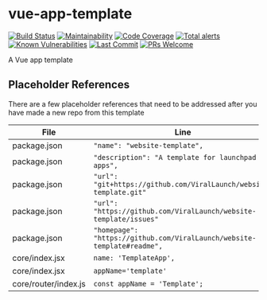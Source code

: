 # vue-app-template

[![Build Status](https://github.com/belsrc/vue-app-template/workflows/build-check/badge.svg)](https://github.com/belsrc/vue-app-template/actions)
[![Maintainability](https://img.shields.io/codeclimate/maintainability/belsrc/vue-app-template.svg?logo=code%20climate&logoWidth=14&style=flat-square)](https://codeclimate.com/github/belsrc/vue-app-template/maintainability)
[![Code Coverage](https://img.shields.io/codeclimate/coverage/belsrc/vue-app-template?logo=code%20climate&style=flat-square)](https://codeclimate.com/github/belsrc/vue-app-template/test_coverage)
[![Total alerts](https://img.shields.io/lgtm/alerts/g/belsrc/vue-app-template.svg?logo=lgtm&logoWidth=14&style=flat-square)](https://lgtm.com/projects/g/belsrc/vue-app-template/alerts/)
[![Known Vulnerabilities](https://img.shields.io/snyk/vulnerabilities/github/belsrc/vue-app-template.svg?logo=snyk&logoWidth=14&style=flat-square)](https://app.snyk.io/org/belsrc/project/0623bc36-ba88-4751-b85c-6f93c28b5f7c)
[![Last Commit](https://img.shields.io/github/last-commit/belsrc/vue-app-template/master.svg?logo=github&logoWidth=14&style=flat-square)](https://github.com/belsrc/vue-app-template/commits/master)
[![PRs Welcome](https://img.shields.io/badge/PRs-welcome-brightgreen.svg?style=flat-square)](https://github.com/belsrc/vue-app-template/pulls)

A Vue app template

## Placeholder References

There are a few placeholder references that need to be addressed after you have made a new repo from this template

| File                 | Line                                                                    |
| -------------------- | ----------------------------------------------------------------------- |
| package.json         | `"name": "website-template",`                                           |
| package.json         | `"description": "A template for launchpad apps",`                       |
| package.json         | `"url": "git+https://github.com/ViralLaunch/website-template.git"`      |
| package.json         | `"url": "https://github.com/ViralLaunch/website-template/issues"`       |
| package.json         | `"homepage": "https://github.com/ViralLaunch/website-template#readme",` |
| core/index.jsx       | `name: 'TemplateApp',`                                                  |
| core/index.jsx       | `appName='template'`                                                    |
| core/router/index.js | `const appName = 'Template';`                                           |
